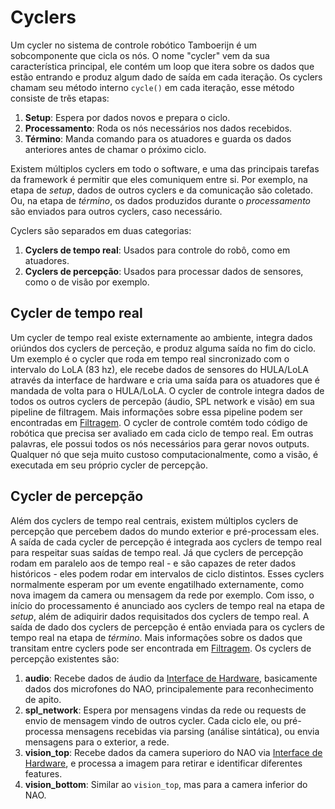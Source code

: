 # Cyclers
Um cycler no sistema de controle robótico Tamboerijn é um sobcomponente que cicla os nós. O nome "cycler" vem da sua característica principal, ele contém um loop que itera sobre os dados que estão entrando e produz algum dado de saída em cada iteração. Os cyclers chamam seu método interno `cycle()` em cada iteração, esse método consiste de trẽs etapas:   
1. **Setup**: Espera por dados novos e prepara o ciclo.   
2. **Processamento**: Roda os nós necessários nos dados recebidos.   
3. **Término**: Manda comando para os atuadores e guarda os dados anteriores antes de chamar o próximo ciclo.

Existem múltiplos cyclers em todo o software, e uma das principais tarefas da framework é permitir que eles comuniquem entre si. Por exemplo, na etapa de *setup*, dados de outros cyclers e da comunicação são coletado. Ou, na etapa de *término*, os dados produzidos durante o *processamento* são enviados para outros cyclers, caso necessário.

Cyclers são separados em duas categorias:  
1. **Cyclers de tempo real**: Usados para controle do robô, como em atuadores.  
2. **Cyclers de percepção**: Usados para processar dados de sensores, como o de visão por exemplo.  

## Cycler de tempo real
Um cycler de tempo real existe externamente ao ambiente, integra dados oriúndos dos cyclers de perceção, e produz alguma saída no fim do ciclo. Um exemplo é o cycler que roda em tempo real sincronizado com o intervalo do LoLA (83 hz), ele recebe dados de sensores do HULA/LoLA através da interface de hardware e cria uma saída para os atuadores que é mandada de volta para o HULA/LoLA. O cycler de controle integra dados de todos os outros cyclers de percepão (áudio, SPL network e visão) em sua pipeline de filtragem. Mais informações sobre essa pipeline podem ser encontradas em [Filtragem](./filtering.md). O cycler de controle comtém todo código de robótica que precisa ser avaliado em cada ciclo de tempo real. Em outras palavras, ele possui todos os nós necessários para gerar novos outputs. Qualquer nó que seja muito custoso computacionalmente, como a visão, é executada em seu próprio cycler de percepção.

## Cycler de percepção
Além dos cyclers de tempo real centrais, existem múltiplos cyclers de percepção que percebem dados do mundo exterior e pré-processam eles. A saída de cada cycler de percepção é integrada aos cyclers de tempo real para respeitar suas saídas de tempo real. Já que cyclers de percepção rodam em paralelo aos de tempo real - e são capazes de reter dados históricos - eles podem rodar em intervalos de ciclo distintos. Esses cyclers normalmente esperam por um evente engatilhado externamente, como nova imagem da camera ou mensagem da rede por exemplo. Com isso, o início do processamento é anunciado aos cyclers de tempo real na etapa de *setup*, além de adiquirir dados requisitados dos cyclers de tempo real. A saída de dado dos cyclers de percepção é então enviada para os cyclers de tempo real na etapa de *término*. Mais informações sobre os dados que transitam entre cyclers pode ser encontrada em [Filtragem](./filtering.md). Os cyclers de percepção existentes são:   
1. **audio**: Recebe dados de áudio da [Interface de Hardware](./hardware-interface.md), basicamente dados dos microfones do NAO, principalemente para reconhecimento de apito.   
2. **spl_network**: Espera por mensagens vindas da rede ou requests de envio de mensagem vindo de outros cycler. Cada ciclo ele, ou pré-processa mensagens recebidas via parsing (análise sintática), ou envia mensagens para o exterior, a rede.   
3. **vision_top**: Recebe dados da camera superioro do NAO via [Interface de Hardware](./hardware-interface.md), e processa a imagem para retirar e identificar diferentes features.   
4. **vision_bottom**: Similar ao `vision_top`, mas para a camera inferior do NAO.